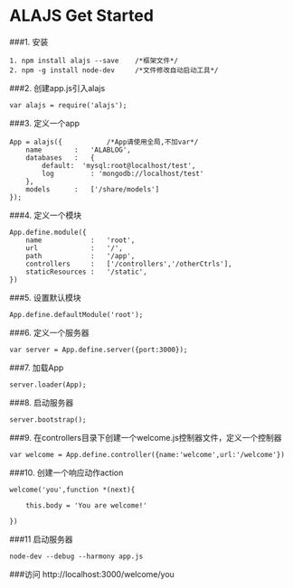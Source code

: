 ALAJS Get Started
====================================
###1. 安装 
	
	1. npm install alajs --save    /*框架文件*/      
	2. npm -g install node-dev     /*文件修改自动启动工具*/

###2. 创建app.js引入alajs	

	var alajs = require('alajs');
	
###3. 定义一个app
	
	App = alajs({           /*App请使用全局,不加var*/
		name 		: 	'ALABLOG',
		databases	: 	{
			default:  'mysql:root@localhost/test',
			log 		: 'mongodb://localhost/test'
		},
		models 		: 	['/share/models']
	});
		
	
###4. 定义一个模块

	App.define.module({
		name 			:   'root',
		url 			: 	'/',
		path 			: 	'/app',
		controllers		: 	['/controllers','/otherCtrls'],
		staticResources : 	'/static',
	})
	
###5. 设置默认模块

	App.define.defaultModule('root');
	
###6. 定义一个服务器

	var server = App.define.server({port:3000});
	
###7. 加载App

	server.loader(App);
	
###8. 启动服务器

	server.bootstrap();

###9. 在controllers目录下创建一个welcome.js控制器文件，定义一个控制器
	
	var welcome = App.define.controller({name:'welcome',url:'/welcome'})

###10. 创建一个响应动作action
	
	welcome('you',function *(next){

		this.body = 'You are welcome!'

	})
	
###11 启动服务器
	
	node-dev --debug --harmony app.js
	
###访问 http://localhost:3000/welcome/you
